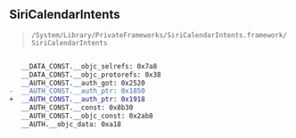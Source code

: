 ## SiriCalendarIntents

> `/System/Library/PrivateFrameworks/SiriCalendarIntents.framework/SiriCalendarIntents`

```diff

   __DATA_CONST.__objc_selrefs: 0x7a8
   __DATA_CONST.__objc_protorefs: 0x38
   __AUTH_CONST.__auth_got: 0x2520
-  __AUTH_CONST.__auth_ptr: 0x1850
+  __AUTH_CONST.__auth_ptr: 0x1918
   __AUTH_CONST.__const: 0x8b30
   __AUTH_CONST.__objc_const: 0x2ab8
   __AUTH.__objc_data: 0xa18

```
